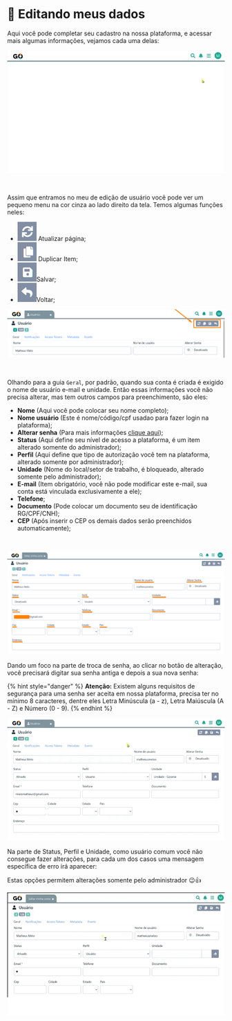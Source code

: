 # 🎲 Editando meus dados

Aqui você pode completar seu cadastro na nossa plataforma, e acessar mais algumas informações, vejamos cada uma delas:

![](/erp-v2/assets/editando_meus_dados.gif)

<br>

Assim que entramos no meu de edição de usuário você pode ver um pequeno menu na cor cinza ao lado direito da tela. Temos algumas funções neles:

- <img src="/erp-v2/assets/icon_atualizar.png" alt="" data-size="line"> Atualizar página;
- <img src="/erp-v2/assets/icon_duplicar.png" alt="" data-size="line"> Duplicar Item;
- <img src="/erp-v2/assets/icon_salvar.png" alt="" data-size="line">Salvar;
- <img src="/erp-v2/assets/icon_voltar.png" alt="" data-size="line">Voltar;

![](/erp-v2/assets/edit_dados_menu_superior.png)

<br>

Olhando para a guia `Geral`, por padrão, quando sua conta é criada é exigido o nome de usuário e-mail e unidade. Então essas informações você não precisa alterar, mas tem outros campos para preenchimento, são eles:

- **Nome** (Aqui você pode colocar seu nome completo);
- **Nome usuário** (Este é nome/código/cpf usadao para fazer login na plataforma);
- **Alterar senha** (Para mais informações [clique aqui](/erp-v2/criar_recuperar_acesso/recuperar_acesso.md));
- **Status** (Aqui define seu nível de acesso a plataforma, é um item alterado somente do administrador);
- **Perfil** (Aqui define que tipo de autorização você tem na plataforma, alterado somente por administrador);
- **Unidade** (Nome do local/setor de trabalho, é bloqueado, alterado somente pelo administrador);
- **E-mail** (Item obrigatório, você não pode modificar este e-mail, sua conta está vinculada exclusivamente a ele);
- **Telefone**;
- **Documento** (Pode colocar um documento seu de identificação RG/CPF/CNH);
- **CEP** (Após inserir o CEP os demais dados serão preenchidos automaticamente);

<br>

![](/erp-v2/assets/edit_dados_guia_geral.png)

Dando um foco na parte de troca de senha, ao clicar no botão de alteração, você precisará digitar sua senha antiga e depois a sua nova senha:

{% hint style="danger" %}
**Atenção:** Existem alguns requisitos de segurança para uma senha ser aceita em nossa plataforma, precisa ter no mínimo 8 caracteres, dentre eles Letra Minúscula (a - z), Letra Maiúscula (A - Z) e Número (0 - 9).
{% endhint %}

![](/erp-v2/assets/edit_dados_senha.gif)

Na parte de Status, Perfil e Unidade, como usuário comum você não consegue fazer alterações, para cada um dos casos uma mensagem específica de erro irá aparecer:

Estas opções permitem alterações somente pelo administrador 😉👍

![](/erp-v2/assets/edit_dados_bloqueados.gif)
